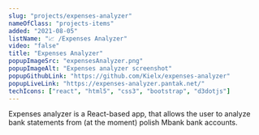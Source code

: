 ```yaml
---
slug: "projects/expenses-analyzer"
nameOfClass: "projects-items"
added: "2021-08-05"
listName: "📈 /Expenses Analyzer"
video: "false"
title: "Expenses Analyzer"
popupImageSrc: "expensesAnalyzer.png"
popupImageAlt: "Expenses analyzer screenshot"
popupGithubLink: "https://github.com/Kielx/expenses-analyzer"
popupLiveLink: "https://expenses-analyzer.pantak.net/"
techIcons: ["react", "html5", "css3", "bootstrap", "d3dotjs"]
---
```


Expenses analyzer is a React-based app, that allows the user to analyze bank statements from (at the moment) polish Mbank bank accounts.
